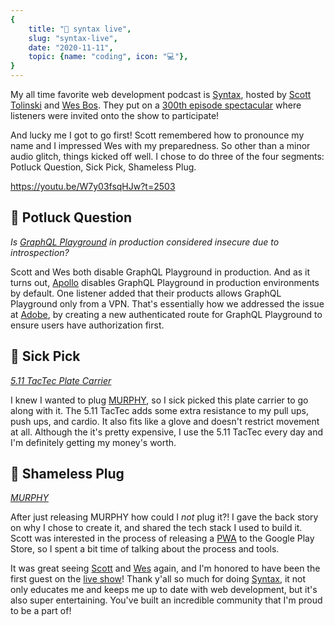 ```yaml
---
{
    title: "🎥 syntax live",
    slug: "syntax-live",
    date: "2020-11-11",
    topic: {name: "coding", icon: "💻"},
}
---
```


My all time favorite web development podcast is [Syntax][podcast], hosted by [Scott Tolinski][scott] and [Wes Bos][wes]. They put on a [300th episode spectacular][episode] where listeners were invited onto the show to participate!

And lucky me I got to go first! Scott remembered how to pronounce my name and I impressed Wes with my preparedness. So other than a minor audio glitch, things kicked off well. I chose to do three of the four segments: Potluck Question, Sick Pick, Shameless Plug.

https://youtu.be/W7y03fsqHJw?t=2503

## 🥘 Potluck Question

_Is [GraphQL Playground][playground] in production considered insecure due to introspection?_

Scott and Wes both disable GraphQL Playground in production. And as it turns out, [Apollo][apollo] disables GraphQL Playground in production environments by default. One listener added that their products allows GraphQL Playground only from a VPN. That's essentially how we addressed the issue at [Adobe][adobe], by creating a new authenticated route for GraphQL Playground to ensure users have authorization first.

## 🤮 Sick Pick

_[5.11 TacTec Plate Carrier][sick-pick]_

I knew I wanted to plug [MURPHY][shameless-plug], so I sick picked this plate carrier to go along with it. The 5.11 TacTec adds some extra resistance to my pull ups, push ups, and cardio. It also fits like a glove and doesn't restrict movement at all. Although the it's pretty expensive, I use the 5.11 TacTec every day and I'm definitely getting my money's worth.

## 🔌 Shameless Plug

_[MURPHY][shameless-plug]_

After just releasing MURPHY how could I _not_ plug it?! I gave the back story on why I chose to create it, and shared the tech stack I used to build it. Scott was interested in the process of releasing a [PWA][pwa] to the Google Play Store, so I spent a bit time of talking about the process and tools.

It was great seeing [Scott][scott] and [Wes][wes] again, and I'm honored to have been the first guest on the [live show][episode]! Thank y'all so much for doing [Syntax][podcast], it not only educates me and keeps me up to date with web development, but it's also super entertaining. You've built an incredible community that I'm proud to be a part of!

[pwa]: https://web.dev/progressive-web-apps
[adobe]: https://adobe.com
[apollo]: https://apollographql.com
[shameless-plug]: https://play.google.com/store/apps/details?id=com.bradgarropy.murphy.twa
[playground]: https://github.com/graphql/graphql-playground
[sick-pick]: https://roguefitness.com/5-11-tactical-vests
[scott]: https://twitter.com/stolinski
[wes]: https://twitter.com/wesbos
[podcast]: https://syntax.fm
[episode]: https://syntax.fm/show/300/300th-live-show-spectacular
[video]: https://youtube.com/watch?v=W7y03fsqHJw&t=2503
